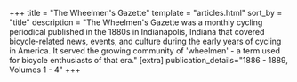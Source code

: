 +++
title = "The Wheelmen's Gazette"
template = "articles.html"
sort_by = "title"
description = "The Wheelmen's Gazette was a monthly cycling periodical published in the 1880s in Indianapolis, Indiana that covered bicycle-related news, events, and culture during the early years of cycling in America. It served the growing community of 'wheelmen' - a term used for bicycle enthusiasts of that era."
[extra]
publication_details="1886 - 1889, Volumes 1 - 4"
+++